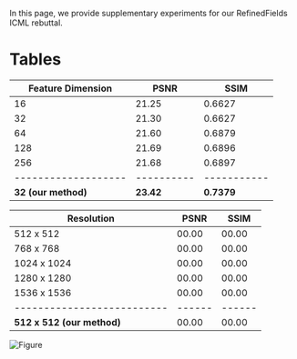 In this page, we provide supplementary experiments for our RefinedFields ICML rebuttal.

# Tables

| Feature Dimension |   PSNR   |   SSIM    |
| ----------------- | -------- | --------- |
| 16                |   21.25  |   0.6627  |
| 32                |   21.30  |   0.6627  |
| 64                |   21.60  |   0.6879  |
| 128               |   21.69  |   0.6896  |
| 256               |   21.68  |   0.6897  |
|-------------------|----------|-----------|
|**32 (our method)**| **23.42**| **0.7379**|


| Resolution               | PSNR | SSIM |
| ------------------------ | ---- | ---- |
| 512 x 512                | 00.00| 00.00|
| 768 x 768                | 00.00| 00.00|
| 1024 x 1024              | 00.00| 00.00|
| 1280 x 1280              | 00.00| 00.00|
| 1536 x 1536              | 00.00| 00.00|
|--------------------------|------|------|
|**512 x 512 (our method)**| 00.00| 00.00|



![Figure](assets/css/schema.svg)
